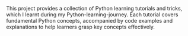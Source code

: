 This project provides a collection of Python learning tutorials and tricks, which I learnt during my Python-learning-journey. Each tutorial covers fundamental Python concepts, accompanied by code examples and explanations to help learners grasp key concepts effectively.
